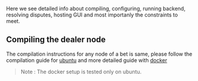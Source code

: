 Here we see detailed info about compiling, configuring, running backend, resolving disputes, hosting GUI and most importanly the constraints to meet.

## Compiling the dealer node

The compilation instructions for any node of a bet is same, please follow the compilation guide for [ubuntu](./ubuntu_compile.md) and more detailed guide with [docker](./compile.md) 
>Note : The docker setup is tested only on ubuntu.

